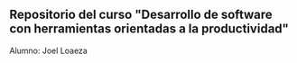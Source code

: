 ## Repositorio del curso "Desarrollo de software con herramientas orientadas a la productividad"
Alumno: Joel Loaeza
